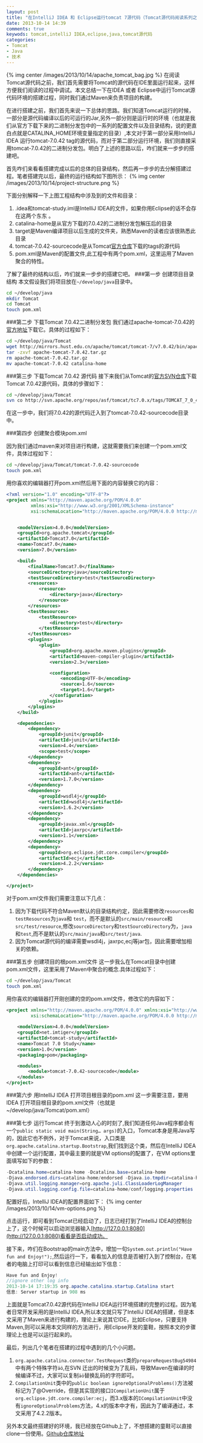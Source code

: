 ```yaml
---
layout: post
title: "在IntelliJ IDEA 和 Eclipse运行tomcat 7源代码（Tomcat源代码阅读系列之一）"
date: 2013-10-14 14:39
comments: true
keywods: tomcat,intelliJ IDEA,eclipse,java,tomcat源代码
categories: 
- Tomcat
- Java
- 技术
---
```

{% img center /images/2013/10/14/apache_tomcat_bag.jpg %}
在阅读Tomcat源代码之前，我们首先需要将Tomcat的源代码在IDE里面运行起来，这样方便我们阅读的过程中调试。本文总结一下在IDEA 或者 Eclipse中运行Tomcat源代码环境的搭建过程，同时我们通过Maven来负责项目的构建。

在进行搭建之前，我们首先来说一下总体的思路。我们知道Tomcat运行的时候，一部分是源代码编译以后的可运行的Jar,另外一部分则是运行时的环境（也就是我们从官方下载下来的二进制分发包中的一系列的配置文件以及目录结构，说的更直白点就是CATALINA_HOME环境变量指定的目录）,本文对于第一部分采用IntelliJ IDEA 运行tomcat-7.0.42 tag的源代码，而对于第二部分运行环境，我们则直接采用tomcat-7.0.42的二进制分发包。明白了上述的思路以后，咋们就来一步步的搭建吧。

<!-- more -->
首先咋们来看看搭建完成以后的总体的目录结构，然后再一步步的去分解搭建过程。笔者搭建完以后，最终的运行结构如下图所示：
{% img center /images/2013/10/14/project-structure.png %}

下面分别解释一下上图工程结构中涉及到的文件和目录：  

1. .idea和tomcat-study.iml是IntelliJ IDEA的文件，如果你用Eclipse的话不会存在这两个东东 。
2. catalina-home是从官方下载的7.0.42的二进制分发包解压后的目录
3. target是Maven编译项目以后生成的文件夹，熟悉Maven的读者应该很熟悉此目录
4. tomcat-7.0.42-sourcecode是从Tomcat[官方仓库](http://svn.apache.org/repos/asf/tomcat/tc7.0.x/tags/TOMCAT_7_0_42/)下载的tags的源代码
5. pom.xml是Maven的配置文件,此工程中有两个pom.xml，这里运用了Maven聚合的特性。

了解了最终的结构以后，咋们就来一步步的搭建它吧。
###第一步 创建项目目录结构
本文假设我们将项目放在`~/develop/java`目录中。
```bash create project structure
cd ~/develop/java
mkdir Tomcat
cd Tomcat
touch pom.xml
```

###第二步 下载Tomcat 7.0.42二进制分发包
我们通过apache-tomcat-7.0.42的[官方地址](http://mirrors.hust.edu.cn/apache/tomcat/tomcat-7/v7.0.42/bin/apache-tomcat-7.0.42.tar.gz)下载它。具体的过程如下：
```bash download apache-tomcat-7.0.42 binary distribution
cd ~/develop/java/Tomcat
wget http://mirrors.hust.edu.cn/apache/tomcat/tomcat-7/v7.0.42/bin/apache-tomcat-7.0.42.tar.gz
tar -zxvf apache-tomcat-7.0.42.tar.gz
rm apache-tomcat-7.0.42.tar.gz
mv apache-tomcat-7.0.42 catalina-home
``` 

###第三步 下载Tomcat 7.0.42 源代码
接下来我们从Tomcat的[官方SVN仓库](http://svn.apache.org/repos/asf/tomcat/tc7.0.x/tags/TOMCAT_7_0_42/)下载Tomcat 7.0.42源代码，具体的步骤如下：
```bash download Tomcat 7.0.42 source code
cd ~/develop/java/Tomcat
svn co http://svn.apache.org/repos/asf/tomcat/tc7.0.x/tags/TOMCAT_7_0_42/  tomcat-7.0.42-sourcecode
```
在这一步中，我们将7.0.42的源代码迁入到了tomcat-7.0.42-sourcecode目录中。

###第四步 创建聚合模块pom.xml

因为我们通过maven来对项目进行构建，这就需要我们来创建一个pom.xml文件，具体过程如下：
```bash create aggregation child project pom.xml
cd ~/develop/java/Tomcat/tomcat-7.0.42-sourcecode
touch pom.xml
```
用你喜欢的编辑器打开pom.xml然后用下面的内容替换它的内容：

```xml pom.xml
<?xml version="1.0" encoding="UTF-8"?>
<project xmlns="http://maven.apache.org/POM/4.0.0"
         xmlns:xsi="http://www.w3.org/2001/XMLSchema-instance"
         xsi:schemaLocation="http://maven.apache.org/POM/4.0.0 http://maven.apache.org/xsd/maven-4.0.0.xsd">


    <modelVersion>4.0.0</modelVersion>
    <groupId>org.apache.tomcat</groupId>
    <artifactId>Tomcat7.0</artifactId>
    <name>Tomcat7.0</name>
    <version>7.0</version>

    <build>
        <finalName>Tomcat7.0</finalName>
        <sourceDirectory>java</sourceDirectory>
        <testSourceDirectory>test</testSourceDirectory>
        <resources>
            <resource>
                <directory>java</directory>
            </resource>
        </resources>
        <testResources>
            <testResource>
                <directory>test</directory>
            </testResource>
        </testResources>
        <plugins>
            <plugin>
                <groupId>org.apache.maven.plugins</groupId>
                <artifactId>maven-compiler-plugin</artifactId>
                <version>2.3</version>

                <configuration>
                    <encoding>UTF-8</encoding>
                    <source>1.6</source>
                    <target>1.6</target>
                </configuration>
            </plugin>
        </plugins>
    </build>

    <dependencies>
        <dependency>
            <groupId>junit</groupId>
            <artifactId>junit</artifactId>
            <version>4.4</version>
            <scope>test</scope>
        </dependency>
        <dependency>
            <groupId>ant</groupId>
            <artifactId>ant</artifactId>
            <version>1.7.0</version>
        </dependency>
        <dependency>
            <groupId>wsdl4j</groupId>
            <artifactId>wsdl4j</artifactId>
            <version>1.6.2</version>
        </dependency>
        <dependency>
            <groupId>javax.xml</groupId>
            <artifactId>jaxrpc</artifactId>
            <version>1.1</version>
        </dependency>
        <dependency>
            <groupId>org.eclipse.jdt.core.compiler</groupId>
            <artifactId>ecj</artifactId>
            <version>4.2.2</version>
        </dependency>
    </dependencies>

</project>

```
对于pom.xml文件我们需要注意以下几点：

1. 因为下载代码不符合Maven默认的目录结构约定，因此需要修改`resources`和`testResources`为`java`和 `test`，而不是默认的`src/main/resource`和`src/test/resource`,修改`sourceDirectory`和`testSourceDirectory`为，`java`和`test`,而不是默认的`src/main/java`和`src/test/java`.
2. 因为Tomcat源代码的编译需要wsdl4j，jaxrpc,ecj等jar包，因此需要增加相关的依赖。

###第五步 创建项目的根pom.xml文件
这一步我么在Tomcat目录中创建pom.xml文件，这里采用了Maven中聚合的概念.具体过程如下：
```bash create root pom.xml
cd ~/develop/java/Tomcat
touch pom.xml
```
用你喜欢的编辑器打开刚创建的空的pom.xml文件，修改它的内容如下：
```xml ~/develop/java/Tomcat/pom.xml
<project xmlns="http://maven.apache.org/POM/4.0.0" xmlns:xsi="http://www.w3.org/2001/XMLSchema-instance"
         xsi:schemaLocation="http://maven.apache.org/POM/4.0.0 http://maven.apache.org/maven-v4_0_0.xsd">
    
    <modelVersion>4.0.0</modelVersion>
    <groupId>net.imtiger</groupId>
    <artifactId>tomcat-study</artifactId>
    <name>Tomcat 7.0 Study</name>
    <version>1.0</version>
    <packaging>pom</packaging>

    <modules>
        <module>tomcat-7.0.42-sourcecode</module>
    </modules>
</project>
```
###第六步 用IntelliJ IDEA 打开项目根目录的pom.xml
这一步需要注意，要用IDEA 打开项目根目录的pom.xml文件（也就是~/develop/java/Tomcat/pom.xml）

###第七步 运行Tomcat
终于到激动人心的时刻了,我们知道任何Java程序都会有一个`public static void main(String… args)`的入口，Tomcat本身是用Java写的，因此它也不例外，对于Tomcat来说，入口类是`org.apache.catalina.startup.Bootstrap`,我们找到这个类，然后在IntelliJ IDEA中创建一个运行配置，其中最主要的就是VM options的配置了，在VM options里面填写如下的参数：

```java VM options
-Dcatalina.home=catalina-home -Dcatalina.base=catalina-home 
-Djava.endorsed.dirs=catalina-home/endorsed -Djava.io.tmpdir=catalina-home/temp 
-Djava.util.logging.manager=org.apache.juli.ClassLoaderLogManager 
-Djava.util.logging.config.file=catalina-home/conf/logging.properties
```
配置好后，IntelliJ IDEA的配置界面如下：
{% img center /images/2013/10/14/vm-options.png %}


点击运行，即可看到Tomcat已经启动了，日志已经打到了IntelliJ IDEA的控制台上了，这个时候可以启动浏览器输入[http://127.0.0.1:8080](http://127.0.0.1:8080)看看是否启动成功。

接下来，咋们在Bootstrap的main方法中，增加一句`System.out.println("Have fun and Enjoy!");`,然后运行一下，看看加入的信息是否被打入到了控制台，在笔者的电脑上打印可以看到信息已经输出如下信息：
```java console log
Have fun and Enjoy!
//ignore other log info
2013-10-14 17:19:35 org.apache.catalina.startup.Catalina start
信息: Server startup in 908 ms
```
上面就是Tomcat7.0.42源代码在IntelliJ IDEA运行环境搭建的完整的过程。因为笔者日常开发采用的是IntelliJ IDEA,所以本文就只写了IntelliJ IDEA的搭建，但是本文采用了Maven来进行构建的，理论上来说其它IDE，比如Eclipse，只要支持Maven,则可以采用本文同样的方法进行，用Eclipse开发的童鞋，按照本文的步骤理论上也是可以运行起来的。

最后，列出几个笔者在搭建的过程中遇到的几个小问题。

1. `org.apache.catalina.connector.TestRequest`类的`prepareRequestBug54984`中有两个特殊字符`äö`,在SVN 迁出的时候变为了乱码，导致Maven在编译的时候编译不过，大家可以复制`äö`替换乱码的字符即可。
2. `CompilationUnit`类中的`public boolean ignoreOptionalProblems()`方法被标记为了@Override，但是其实现的接口`ICompilationUnit`属于`org.eclipse.jdt.core.compiler:ecj`，而3.x版本的`ICompilationUnit`中没有`ignoreOptionalProblems`方法，4.x的版本中才有，因此为了编译通过，本文采用了4.2.2版本。  

另外本文最终搭建好的环境，我已经放在Github上了，不想搭建的童鞋可以直接clone一份使用。[Github仓库地址](https://github.com/imtiger/Tomcat)
	

